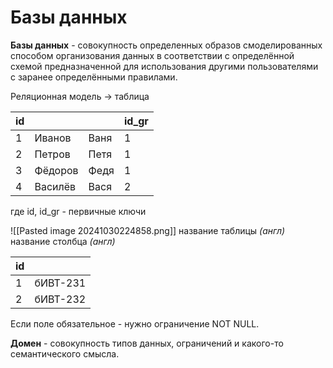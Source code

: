 # Базы данных
**Базы данных** - совокупность определенных образов смоделированных способом организования данных в соответствии с определённой схемой предназначенной для использования другими пользователями с заранее определёнными правилами.

Реляционная модель -> таблица

| id  |         |      | id_gr |
| --- | ------- | ---- | ----- |
| 1   | Иванов  | Ваня | 1     |
| 2   | Петров  | Петя | 1     |
| 3   | Фёдоров | Федя | 1     |
| 4   | Василёв | Вася | 2     |
где id, id_gr - первичные ключи

![[Pasted image 20241030224858.png]]
название таблицы *(англ)*
название столбца *(англ)*

| id  |          |
| --- | -------- |
| 1   | бИВТ-231 |
| 2   | бИВТ-232 |
Если поле обязательное - нужно ограничение NOT NULL.

**Домен** - совокупность типов данных, ограничений и какого-то семантического смысла.
